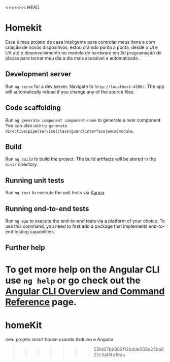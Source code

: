<<<<<<< HEAD
# Homekit

Esse é meu projeto de casa inteligente para controlar meus itens e com criação de novos dispositivos, estou craindo ponta a ponta, desde o UI e UX até o desenvolvimento no modelo do hardware em 3d programação de placas para tornar meu dia a dia mais acessivel e automatizado .
## Development server

Run `ng serve` for a dev server. Navigate to `http://localhost:4200/`. The app will automatically reload if you change any of the source files.

## Code scaffolding

Run `ng generate component component-name` to generate a new component. You can also use `ng generate directive|pipe|service|class|guard|interface|enum|module`.

## Build

Run `ng build` to build the project. The build artifacts will be stored in the `dist/` directory.

## Running unit tests

Run `ng test` to execute the unit tests via [Karma](https://karma-runner.github.io).

## Running end-to-end tests

Run `ng e2e` to execute the end-to-end tests via a platform of your choice. To use this command, you need to first add a package that implements end-to-end testing capabilities.

## Further help

To get more help on the Angular CLI use `ng help` or go check out the [Angular CLI Overview and Command Reference](https://angular.io/cli) page.
=======
# homeKit
meu projeto smart house usando Arduino e Angular
>>>>>>> 519d07bb809f12bdde066e23ba022c0aff4d16aa
